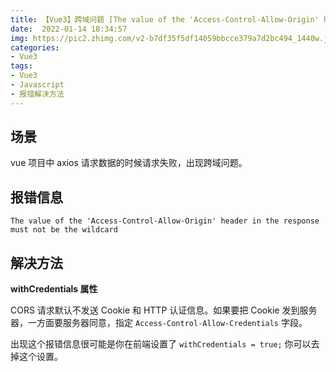 ```yaml
---
title: 【Vue3】跨域问题 [The value of the 'Access-Control-Allow-Origin' header in the response must not be the..]
date:  2022-01-14 18:34:57
img: https://pic2.zhimg.com/v2-b7df35f5df14059bbcce379a7d2bc494_1440w.jpg?source=172ae18b
categories: 
- Vue3
tags:
- Vue3
- Javascript
- 报错解决方法
---
```


## 场景
vue 项目中 axios 请求数据的时候请求失败，出现跨域问题。

## 报错信息

`
The value of the 'Access-Control-Allow-Origin' header in the response must not be the wildcard
`

## 解决方法
**withCredentials 属性**

CORS 请求默认不发送 Cookie 和 HTTP 认证信息。如果要把 Cookie 发到服务器，一方面要服务器同意，指定 `Access-Control-Allow-Credentials` 字段。

出现这个报错信息很可能是你在前端设置了 `withCredentials = true;` 你可以去掉这个设置。